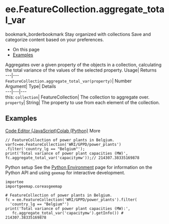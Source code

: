  
#  ee.FeatureCollection.aggregate_total_var 
bookmark_borderbookmark Stay organized with collections  Save and categorize content based on your preferences.
  * On this page
  * [Examples](https://developers.google.com/earth-engine/apidocs/ee-featurecollection-aggregate_total_var#examples)


Aggregates over a given property of the objects in a collection, calculating the total variance of the values of the selected property. 
Usage| Returns  
---|---  
`FeatureCollection.aggregate_total_var(property)`| Number  
Argument| Type| Details  
---|---|---  
this: `collection`| FeatureCollection| The collection to aggregate over.  
`property`| String| The property to use from each element of the collection.  
## Examples
[Code Editor (JavaScript)](https://developers.google.com/earth-engine/apidocs/ee-featurecollection-aggregate_total_var#code-editor-javascript-sample)[Colab (Python)](https://developers.google.com/earth-engine/apidocs/ee-featurecollection-aggregate_total_var#colab-python-sample) More
```
// FeatureCollection of power plants in Belgium.
varfc=ee.FeatureCollection('WRI/GPPD/power_plants')
.filter('country_lg == "Belgium"');
print('Total variance of power plant capacities (MW)',
fc.aggregate_total_var('capacitymw'));// 214307.38335169878
```
Python setup
See the [ Python Environment](https://developers.google.com/earth-engine/guides/python_install) page for information on the Python API and using `geemap` for interactive development.
```
importee
importgeemap.coreasgeemap
```
```
# FeatureCollection of power plants in Belgium.
fc = ee.FeatureCollection('WRI/GPPD/power_plants').filter(
  'country_lg == "Belgium"')
print('Total variance of power plant capacities (MW):',
   fc.aggregate_total_var('capacitymw').getInfo()) # 214307.38335169878
```

